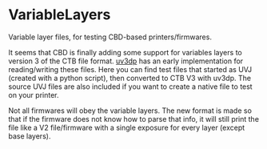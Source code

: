 # VariableLayers
Variable layer files, for testing CBD-based printers/firmwares.

It seems that CBD is finally adding some support for variables layers to version 3 of the CTB file format.
[uv3dp](https://github.com/ezrec/uv3dp) has an early implementation for reading/writing these files.  Here you can find test files
that started as UVJ (created with a python script), then converted to CTB V3 with uv3dp.  The source UVJ files are
also included if you want to create a native file to test on your printer.

Not all firmwares will obey the variable layers.  The new format is made so that if the firmware does not know how to parse that info,
it will still print the file like a V2 file/firmware with a single exposure for every layer (except base layers).
